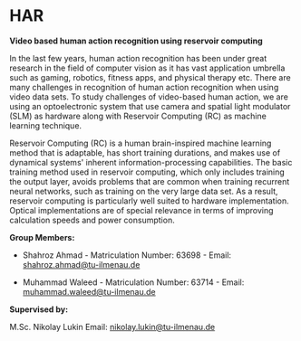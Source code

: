 # HAR

**Video based human action recognition using reservoir computing**

In the last few years, human action recognition has been under great research in the field of computer vision as it has vast application umbrella such as gaming, robotics, fitness apps, and physical therapy etc. There are many challenges in recognition of human action recognition when using video data sets. To study challenges of video-based human action, we are using an optoelectronic system that use camera and spatial light modulator (SLM) as hardware along with Reservoir Computing (RC) as machine learning technique.

Reservoir Computing (RC) is a human brain-inspired machine learning method that is adaptable, has short training durations, and makes use of dynamical systems' inherent information-processing capabilities. The basic training method used in reservoir computing, which only includes training the output layer, avoids problems that are common when training recurrent neural networks, such as training on the very large data set. As a result, reservoir computing is particularly well suited to hardware implementation. Optical implementations are of special relevance in terms of improving calculation speeds and power consumption.



**Group Members:**


- Shahroz Ahmad - Matriculation Number: 63698 - Email: shahroz.ahmad@tu-ilmenau.de


- Muhammad Waleed - Matriculation Number: 63714 - Email: muhammad.waleed@tu-ilmenau.de

**Supervised by:**

M.Sc. Nikolay Lukin Email: nikolay.lukin@tu-ilmenau.de









